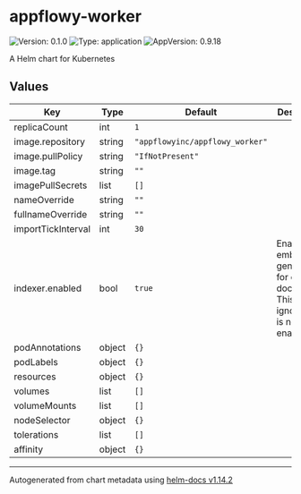 # appflowy-worker

![Version: 0.1.0](https://img.shields.io/badge/Version-0.1.0-informational?style=flat-square) ![Type: application](https://img.shields.io/badge/Type-application-informational?style=flat-square) ![AppVersion: 0.9.18](https://img.shields.io/badge/AppVersion-0.9.18-informational?style=flat-square)

A Helm chart for Kubernetes

## Values

| Key | Type | Default | Description |
|-----|------|---------|-------------|
| replicaCount | int | `1` |  |
| image.repository | string | `"appflowyinc/appflowy_worker"` |  |
| image.pullPolicy | string | `"IfNotPresent"` |  |
| image.tag | string | `""` |  |
| imagePullSecrets | list | `[]` |  |
| nameOverride | string | `""` |  |
| fullnameOverride | string | `""` |  |
| importTickInterval | int | `30` |  |
| indexer.enabled | bool | `true` | Enable embeddings generation for collab documents. This value is ignored if AI is not enabled. |
| podAnnotations | object | `{}` |  |
| podLabels | object | `{}` |  |
| resources | object | `{}` |  |
| volumes | list | `[]` |  |
| volumeMounts | list | `[]` |  |
| nodeSelector | object | `{}` |  |
| tolerations | list | `[]` |  |
| affinity | object | `{}` |  |

----------------------------------------------
Autogenerated from chart metadata using [helm-docs v1.14.2](https://github.com/norwoodj/helm-docs/releases/v1.14.2)
